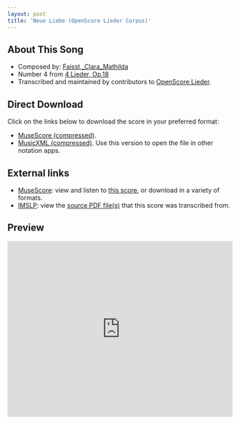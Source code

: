 ```yaml
---
layout: post
title: 'Neue Liebe (OpenScore Lieder Corpus)'
---
```


## About This Song

- Composed by: [Faisst,_Clara_Mathilda](https://fourscoreandmore.org/openscore/lieder/Faisst,_Clara_Mathilda)
- Number 4 from [4 Lieder, Op.18](https://fourscoreandmore.org/openscore/lieder/Faisst,_Clara_Mathilda/4_Lieder,_Op.18)
- Transcribed and maintained by contributors to [OpenScore Lieder].

[OpenScore Lieder]: https://musescore.com/openscore-lieder-corpus

## Direct Download

Click on the links below to download the score in your preferred format:
- [MuseScore (compressed)](https://github.com/openscore/lieder/blob/main/scores/Faisst,_Clara_Mathilda/4_Lieder,_Op.18/4_Neue_Liebe/lc6570310.mscz?raw=true).
- [MusicXML (compressed)](https://github.com/openscore/lieder/blob/main/scores/Faisst,_Clara_Mathilda/4_Lieder,_Op.18/4_Neue_Liebe/lc6570310.mxl?raw=true). Use this version to open the file in other notation apps.

## External links

- [MuseScore]: view and listen to [this score][MuseScore], or download in a variety of formats.
- [IMSLP]: view the [source PDF file(s)][IMSLP] that this score was transcribed from.

[MuseScore]: https://musescore.com/score/6570310
[IMSLP]: https://imslp.org/wiki/Special:ReverseLookup/622487

## Preview

<iframe width="100%" height="394" src="https://musescore.com/openscore-lieder-corpus/scores/6570310/embed" frameborder="0" allowfullscreen allow="autoplay; fullscreen"></iframe>
